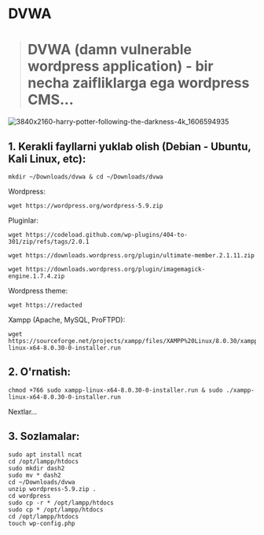 # DVWA
> # DVWA (damn vulnerable wordpress application) - bir necha zaifliklarga ega wordpress CMS...
![3840x2160-harry-potter-following-the-darkness-4k_1606594935](https://github.com/turan-sec/dvwa/assets/160316490/c64c80fe-1a38-4e79-a94b-9d2207a54501)

## 1. Kerakli fayllarni yuklab olish (Debian - Ubuntu, Kali Linux, etc):
```
mkdir ~/Downloads/dvwa & cd ~/Downloads/dvwa
```
Wordpress:
```
wget https://wordpress.org/wordpress-5.9.zip
```
Pluginlar:
```
wget https://codeload.github.com/wp-plugins/404-to-301/zip/refs/tags/2.0.1
```
```
wget https://downloads.wordpress.org/plugin/ultimate-member.2.1.11.zip
```
```
wget https://downloads.wordpress.org/plugin/imagemagick-engine.1.7.4.zip
```
Wordpress theme:
```
wget https://redacted
```
Xampp (Apache, MySQL, ProFTPD):
```
wget https://sourceforge.net/projects/xampp/files/XAMPP%20Linux/8.0.30/xampp-linux-x64-8.0.30-0-installer.run
```
## 2. O'rnatish:
```
chmod +766 sudo xampp-linux-x64-8.0.30-0-installer.run & sudo ./xampp-linux-x64-8.0.30-0-installer.run
```
Nextlar...
## 3. Sozlamalar:
```
sudo apt install ncat
cd /opt/lampp/htdocs
sudo mkdir dash2
sudo mv * dash2
cd ~/Downloads/dvwa
unzip wordpress-5.9.zip .
cd wordpress
sudo cp -r * /opt/lampp/htdocs
sudo cp * /opt/lampp/htdocs
cd /opt/lampp/htdocs
touch wp-config.php
```
